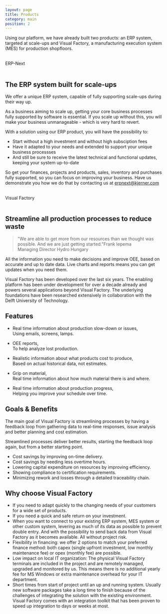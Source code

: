 ```yaml
---
layout: page
title: Products
category: main
position: 2
---
```


Using our platform, we have already built two products: an ERP system, targeted at scale-ups and Visual Factory, a manufacturing execution system (MES) for production shopfloors.

<!-- <a name="erp-next"></a>
## ERP-Next -->
<br>
<div class="banner animel blue3">
	<span>ERP-Next</span>
</div>
<br>

## The ERP system built for scale-ups

We offer a unique ERP system, capable of fully supporting scale-ups during their way up.

As a business aiming to scale up, getting your core business processes fully supported by software is essential.
If you scale up without this, you will make your business unmanageable - which is very hard to revert.

With a solution using our ERP product, you will have the possibility to:
* Start without a high investment and without high subsciption fees
* Have it adapted to your needs and extended to support your unique business processses
* And still be sure to receive the latest technical and functional updates, keeping your system up-to-date

So get your finances, projects and products, sales, inventory and purchases fully supported, so you can focus on improving your business. Have us demonstrate you how we do that by contacting us at erpnext@kjerner.com

<!-- <a name="visual-factory"></a>
## Visual Factory -->

<br>
<div class="banner animel orange4">
	<span>Visual Factory</span>
</div>
<br>

## Streamline all production processes to reduce waste

> "We are able to get more from our resources than we thought was possible. And we are just getting started."<span>Frank Iepema<br>Managing Director Hydro Hungary</span>

All the information you
need to make decisions and improve OEE, based on accurate
and up to date data. Live charts and reports means you can
get updates when you need them.

Visual Factory has been developed over the last six years.
The enabling platform has been under development for over a
decade already and powers several applications beyond Visual
Factory. The underlying foundations have been researched
extensively in collaboration with the Delft University of
Technology.


<a name="visual-factory-features"></a>
## Features

- Real time information about production slow-down or issues,
	<br>Using emails, screens, lamps.

- OEE reports,
	<br>To help analyze lost production.

- Realistic information about what products cost to produce,
	<br>Based on actual historical data, not estimates.

- Grip on material,
	<br>Real time information about how much material there is and where.

- Real time information about production progress,
	<br>Helping you improve your schedule over time.


<a name="visual-factory-benefits"></a>
## Goals & Benefits

The main goal of Visual Factory is streamlining processes
by having a feedback loop from gathering data to real-time responses,
issue analysis and better planning and cost estimation.

Streamlined processes deliver better results, starting the feedback loop again,
but from a better starting point.

- Cost savings by improving on-time delivery.
- Cost savings by needing less overtime hours.
- Lowering capital expenditure on resources by improving efficiency.
- Showing compliance to certification requirements.
- Minimizing rework and losses through a detailed traceability chain.


<a name="visual-factory-choose"></a>
## Why choose Visual Factory

- If you need to adapt quickly to the changing needs of your customers for a wide set of products.
- If you need a quick and safe return on your investment.
- When you want to connect to your existing ERP system, MES system or other custom system, levering as much of its data as possible to prevent double entry. And with the possibility to send back data from Visual Factory as it becomes available. All without project risk.
- Flexibility in financing: we offer 2 options to match your preferred finance method: both capex (single upfront investment, low monthly maintenance fee) or opex (monthly fee) are possible.
- Low impact on local IT organization: The physical Visual Factory terminals are included in the project and are remotely managed, upgraded and monitored by us. This means there is no additional yearly fee for MS Windows or extra maintenance overhead for your IT department.
- Short times from start of project until an up and running system. Usually new software packages take a long time to finish because of the challenges of integrating the solution with the existing environment. Visual Factory comes with an integration toolkit that has been proven to speed up integration to days or weeks at most.
